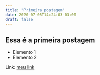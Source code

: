 ```yaml
---
title: "Primeira_postagem"
date: 2020-07-05T14:24:03-03:00
draft: false
---
```


## Essa é a primeira postagem

* Elemento 1
* Elemento 2

Link: [meu link](https://google.com)
